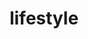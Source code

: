 ---
title: "lifestyle"
layout: collection
permalink: /lifestyle/
collection: lifestyle
entries_layout: grid
author_profile: false
classes: wide
---